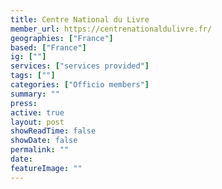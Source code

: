 ```yaml
---
title: Centre National du Livre
member_url: https://centrenationaldulivre.fr/
geographies: ["France"]
based: ["France"]
ig: [""] 
services: ["services provided"] 
tags: [""]
categories: ["Officio members"]
summary: ""
press:
active: true
layout: post
showReadTime: false
showDate: false
permalink: ""
date: 
featureImage: ""
---
```

